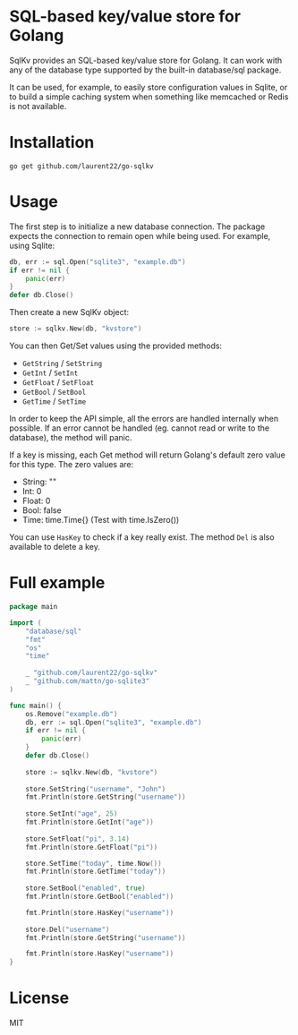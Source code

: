 # SQL-based key/value store for Golang

SqlKv provides an SQL-based key/value store for Golang. It can work with any of the database type supported by the built-in database/sql package.

It can be used, for example, to easily store configuration values in Sqlite, or to build a simple caching system when something like memcached or Redis is not available.

# Installation

	go get github.com/laurent22/go-sqlkv
	
# Usage

The first step is to initialize a new database connection. The package expects the connection to remain open while being used. For example, using Sqlite:

```go
db, err := sql.Open("sqlite3", "example.db")
if err != nil {
	panic(err)
}
defer db.Close()
```
	
Then create a new SqlKv object:

```go
store := sqlkv.New(db, "kvstore")
```
	
You can then Get/Set values using the provided methods:

- `GetString` / `SetString`
- `GetInt` / `SetInt`
- `GetFloat` / `SetFloat`
- `GetBool` / `SetBool`
- `GetTime` / `SetTime`

In order to keep the API simple, all the errors are handled internally when possible. If an error cannot be handled (eg. cannot read or write to the database), the method will panic.

If a key is missing, each Get method will return Golang's default zero value for this type. The zero values are:

- String: ""
- Int: 0
- Float: 0
- Bool: false
- Time: time.Time{} (Test with time.IsZero())

You can use `HasKey` to check if a key really exist. The method `Del` is also available to delete a key.

# Full example

```go
package main

import (
	"database/sql"
	"fmt"
	"os"
	"time"
	
	_ "github.com/laurent22/go-sqlkv"
	_ "github.com/mattn/go-sqlite3"	
)

func main() {
	os.Remove("example.db")
	db, err := sql.Open("sqlite3", "example.db")
	if err != nil {
		panic(err)
	}
	defer db.Close()
	
	store := sqlkv.New(db, "kvstore")
	
	store.SetString("username", "John")
	fmt.Println(store.GetString("username"))
	
	store.SetInt("age", 25)
	fmt.Println(store.GetInt("age"))
	
	store.SetFloat("pi", 3.14)
	fmt.Println(store.GetFloat("pi"))	

	store.SetTime("today", time.Now())
	fmt.Println(store.GetTime("today"))	
	
	store.SetBool("enabled", true)
	fmt.Println(store.GetBool("enabled"))

	fmt.Println(store.HasKey("username"))
	
	store.Del("username")
	fmt.Println(store.GetString("username"))

	fmt.Println(store.HasKey("username"))	
}
```

# License

MIT
